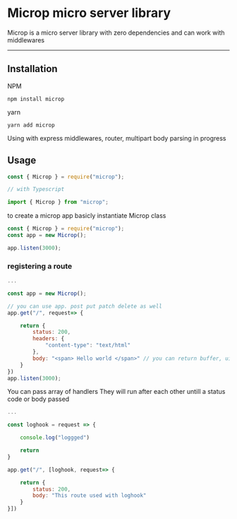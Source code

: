 # Microp micro server library 

 Microp is a micro server library with zero dependencies and can work with middlewares 


---
## Installation

NPM
```shell
npm install microp
```

yarn
```shell
yarn add microp
```


Using with express middlewares, router, multipart body parsing in progress


## Usage

```js
const { Microp } = require("microp");

// with Typescript

import { Microp } from "microp";
```


to create a microp app basicly instantiate Microp class


```js
const { Microp } = require("microp");
const app = new Microp();

app.listen(3000);
```



### registering a route



```js
...

const app = new Microp();

// you can use app. post put patch delete as well
app.get("/", request=> {

    return {
        status: 200,
        headers: {
            "content-type": "text/html"
        },
        body: "<span> Hello world </span>" // you can return buffer, uintarray, object as well
    }
})
app.listen(3000); 
```


You can pass array of handlers
They will run after each other untill a status code or body passed

```js
...

const loghook = request => {

    console.log("loggged")

    return 
}

app.get("/", [loghook, request=> {

    return {
        status: 200,
        body: "This route used with loghook"
    }
}])







```
